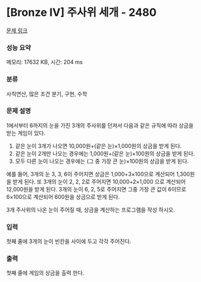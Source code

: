 # [Bronze IV] 주사위 세개 - 2480 

[문제 링크](https://www.acmicpc.net/problem/2480) 

### 성능 요약

메모리: 17632 KB, 시간: 204 ms

### 분류

사칙연산, 많은 조건 분기, 구현, 수학

### 문제 설명

<p>1에서부터 6까지의 눈을 가진 3개의 주사위를 던져서 다음과 같은 규칙에 따라 상금을 받는 게임이 있다. </p>

<ol>
	<li>같은 눈이 3개가 나오면 10,000원+(같은 눈)×1,000원의 상금을 받게 된다. </li>
	<li>같은 눈이 2개만 나오는 경우에는 1,000원+(같은 눈)×100원의 상금을 받게 된다. </li>
	<li>모두 다른 눈이 나오는 경우에는 (그 중 가장 큰 눈)×100원의 상금을 받게 된다.  </li>
</ol>

<p>예를 들어, 3개의 눈 3, 3, 6이 주어지면 상금은 1,000+3×100으로 계산되어 1,300원을 받게 된다. 또 3개의 눈이 2, 2, 2로 주어지면 10,000+2×1,000 으로 계산되어 12,000원을 받게 된다. 3개의 눈이 6, 2, 5로 주어지면 그중 가장 큰 값이 6이므로 6×100으로 계산되어 600원을 상금으로 받게 된다.</p>

<p>3개 주사위의 나온 눈이 주어질 때, 상금을 계산하는 프로그램을 작성 하시오.</p>

### 입력 

 <p>첫째 줄에 3개의 눈이 빈칸을 사이에 두고 각각 주어진다. </p>

### 출력 

 <p>첫째 줄에 게임의 상금을 출력 한다.</p>


